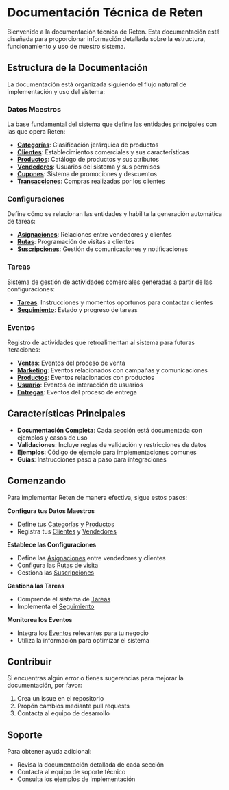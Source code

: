 # Documentación Técnica de Reten

Bienvenido a la documentación técnica de Reten. Esta documentación está diseñada para proporcionar información detallada sobre la estructura, funcionamiento y uso de nuestro sistema.

## Estructura de la Documentación

La documentación está organizada siguiendo el flujo natural de implementación y uso del sistema:

### Datos Maestros

La base fundamental del sistema que define las entidades principales con las que opera Reten:

- **[Categorías](master-data/category/README.md)**: Clasificación jerárquica de productos
- **[Clientes](master-data/client/README.md)**: Establecimientos comerciales y sus características
- **[Productos](master-data/product/README.md)**: Catálogo de productos y sus atributos
- **[Vendedores](master-data/seller/README.md)**: Usuarios del sistema y sus permisos
- **[Cupones](master-data/coupon/README.md)**: Sistema de promociones y descuentos
- **[Transacciones](master-data/transactions/README.md)**: Compras realizadas por los clientes

### Configuraciones

Define cómo se relacionan las entidades y habilita la generación automática de tareas:

- **[Asignaciones](settings/assignments/README.md)**: Relaciones entre vendedores y clientes
- **[Rutas](settings/routes/README.md)**: Programación de visitas a clientes
- **[Suscripciones](settings/subscription/README.md)**: Gestión de comunicaciones y notificaciones

### Tareas

Sistema de gestión de actividades comerciales generadas a partir de las configuraciones:

- **[Tareas](tasks/README.md)**: Instrucciones y momentos oportunos para contactar clientes
- **[Seguimiento](tasks/tracking/README.md)**: Estado y progreso de tareas

### Eventos

Registro de actividades que retroalimentan al sistema para futuras iteraciones:

- **[Ventas](events/sales_events.md)**: Eventos del proceso de venta
- **[Marketing](events/marketing_events.md)**: Eventos relacionados con campañas y comunicaciones
- **[Productos](events/product_events.md)**: Eventos relacionados con productos
- **[Usuario](events/user_events.md)**: Eventos de interacción de usuarios
- **[Entregas](events/delivery_events.md)**: Eventos del proceso de entrega

## Características Principales

- **Documentación Completa**: Cada sección está documentada con ejemplos y casos de uso
- **Validaciones**: Incluye reglas de validación y restricciones de datos
- **Ejemplos**: Código de ejemplo para implementaciones comunes
- **Guías**: Instrucciones paso a paso para integraciones

## Comenzando

Para implementar Reten de manera efectiva, sigue estos pasos:

**Configura tus Datos Maestros**

   - Define tus [Categorías](master-data/category/README.md) y [Productos](master-data/product/README.md)
   - Registra tus [Clientes](master-data/client/README.md) y [Vendedores](master-data/seller/README.md)

**Establece las Configuraciones**

   - Define las [Asignaciones](settings/assignments/README.md) entre vendedores y clientes
   - Configura las [Rutas](settings/routes/README.md) de visita
   - Gestiona las [Suscripciones](settings/subscription/README.md)

**Gestiona las Tareas**

   - Comprende el sistema de [Tareas](tasks/README.md)
   - Implementa el [Seguimiento](tasks/tracking/README.md)

**Monitorea los Eventos**

   - Integra los [Eventos](events/README.md) relevantes para tu negocio
   - Utiliza la información para optimizar el sistema

## Contribuir

Si encuentras algún error o tienes sugerencias para mejorar la documentación, por favor:

1. Crea un issue en el repositorio
2. Propón cambios mediante pull requests
3. Contacta al equipo de desarrollo

## Soporte

Para obtener ayuda adicional:

- Revisa la documentación detallada de cada sección
- Contacta al equipo de soporte técnico
- Consulta los ejemplos de implementación
